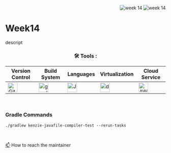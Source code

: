 <div align="right">
 
![week 14](https://img.shields.io/github/actions/workflow/status/Kyle-Gortych-Kenzie-Group-Work-T2/Week14/main.yml?label=main) ![week 14](https://img.shields.io/github/actions/workflow/status/Kyle-Gortych-Kenzie-Group-Work-T2/Week14/original.yml?label=original)

</div>

# Week14

descript

<div align="center">
 
### :hammer_and_wrench: Tools :

| Version Control | Build System | Languages | Virtualization | Cloud Service |
| --------------- | ------------ | --------- | -------------- | ------------- |
| <img src="https://img.shields.io/badge/Git-white?style=plastic&logo=git&logoColor=red" title="Git" alt="Git" height="30"/> | <img src="https://img.shields.io/badge/Gradle-white?style=plastic&logo=gradle&logoColor=black" title="gradle" alt="gradle" height="30"/> | <img src="https://custom-icon-badges.demolab.com/badge/Java-white.svg?&sytle=plastic&logo=java" title="Java" alt="Java" height="30"/> | <img src="https://img.shields.io/badge/Docker-white?style=plastic&logo=docker&logoColor=blue" title="docker" alt="docker" height="30"/> | <img src="https://img.shields.io/badge/AWS-white?style=plastic&logo=amazon-aws&logoColor=black" title="AWS" alt="AWS" height="30"/> |
</div>
<br>


### Gradle Commands 

```console
./gradlew kenzie-javafile-compiler-test --rerun-tasks
```
<br>

<a href="your-gmail-link?">:mailbox:</a> How to reach the maintainer
